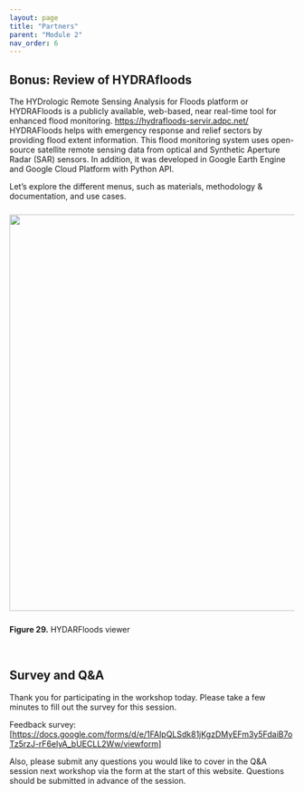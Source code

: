 ```yaml
---
layout: page
title: "Partners"
parent: "Module 2"
nav_order: 6
---
```



## Bonus: Review of HYDRAfloods

The HYDrologic Remote Sensing Analysis for Floods platform or HYDRAFloods is a publicly available, web-based, near real-time tool for enhanced flood monitoring. https://hydrafloods-servir.adpc.net/ HYDRAFloods helps with emergency response and relief sectors by providing flood extent information. This flood monitoring system uses open-source satellite remote sensing data from optical and Synthetic Aperture Radar (SAR) sensors. In addition, it was developed in Google Earth Engine and Google Cloud Platform with Python API.

Let’s explore the different menus, such as materials, methodology & documentation, and use cases.	

<img align="center" src="../images/flood-mapping-sar-images/30_hydrafloods.png"  vspace="10" width="700">

**Figure 29.** HYDARFloods viewer

&nbsp;

## Survey and Q&A ##
Thank you for participating in the workshop today. Please take a few minutes to fill out the survey for this session.

Feedback survey:    
[https://docs.google.com/forms/d/e/1FAIpQLSdk81jKgzDMyEFm3y5FdaiB7oTz5rzJ-rF6elyA_bUECLL2Ww/viewform]  

Also, please submit any questions you would like to cover in the Q&A session next workshop via the form at the start of this website. Questions should be submitted in advance of the session. 
